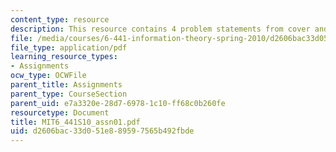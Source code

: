 ```yaml
---
content_type: resource
description: This resource contains 4 problem statements from cover and thomas.
file: /media/courses/6-441-information-theory-spring-2010/d2606bac33d051e889597565b492fbde_MIT6_441S10_assn01.pdf
file_type: application/pdf
learning_resource_types:
- Assignments
ocw_type: OCWFile
parent_title: Assignments
parent_type: CourseSection
parent_uid: e7a3320e-28d7-6978-1c10-ff68c0b260fe
resourcetype: Document
title: MIT6_441S10_assn01.pdf
uid: d2606bac-33d0-51e8-8959-7565b492fbde
---
```

